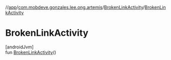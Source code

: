 //[app](../../../index.md)/[com.mobdeve.gonzales.lee.ong.artemis](../index.md)/[BrokenLinkActivity](index.md)/[BrokenLinkActivity](-broken-link-activity.md)

# BrokenLinkActivity

[androidJvm]\
fun [BrokenLinkActivity](-broken-link-activity.md)()
